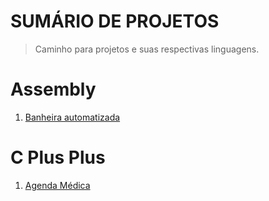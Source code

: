 # SUMÁRIO DE PROJETOS

> Caminho para projetos e suas respectivas linguagens.

# Assembly
1. [Banheira automatizada](https://github.com/ThreeDP/Projetos/tree/master/Assembly/Projeto%20Banheira)

# C Plus Plus
1. [Agenda Médica](https://github.com/ThreeDP/language-learning/tree/master/C%2B%2B/Agenda%20Médica)
